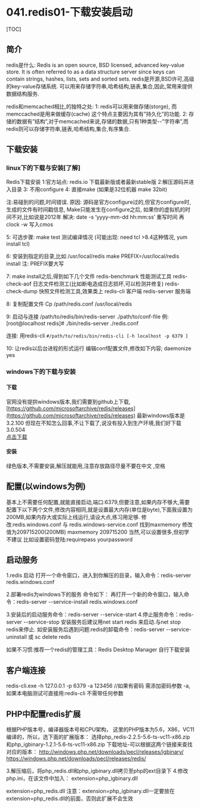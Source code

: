 # 041.redis01-下载安装启动
[TOC]

## 简介
redis是什么:
Redis is an open source, BSD licensed, advanced key-value store. It is often referred to as a data structure server since keys can contain strings, hashes, lists, sets and sorted sets.
redis是开源,BSD许可,高级的key-value存储系统. 可以用来存储字符串,哈希结构,链表,集合,因此,常用来提供数据结构服务.

redis和memcached相比,的独特之处:
1: redis可以用来做存储(storge), 而memccached是用来做缓存(cache) 这个特点主要因为其有”持久化”的功能.
2: 存储的数据有”结构”,对于memcached来说,存储的数据,只有1种类型--”字符串”,而redis则可以存储字符串,链表,哈希结构,集合,有序集合.

## 下载安装
### linux下的下载与安装[了解]
Redis下载安装
1:官方站点: redis.io 下载最新版或者最新stable版
2:解压源码并进入目录
3: 不用configure
4: 直接make 
(如果是32位机器 make 32bit)

注:易碰到的问题,时间错误.
原因: 源码是官方configure过的,但官方configure时,生成的文件有时间戳信息,
Make只能发生在configure之后,
如果你的虚拟机的时间不对,比如说是2012年
解决: date -s ‘yyyy-mm-dd hh:mm:ss’   重写时间
    再 clock -w  写入cmos


5: 可选步骤: make test  测试编译情况
(可能出现: need tcl  >8.4这种情况, yum install tcl)

6: 安装到指定的目录,比如 /usr/local/redis
make  PREFIX=/usr/local/redis install
注: PREFIX要大写

7: make install之后,得到如下几个文件
redis-benchmark  性能测试工具
redis-check-aof  日志文件检测工(比如断电造成日志损坏,可以检测并修复)
redis-check-dump  快照文件检测工具,效果类上
redis-cli  客户端
redis-server 服务端

8: 复制配置文件
Cp /path/redis.conf /usr/local/redis

9: 启动与连接
/path/to/redis/bin/redis-server  ./path/to/conf-file
例:[root@localhost redis]# ./bin/redis-server ./redis.conf 

连接: 用redis-cli 
`#/path/to/redis/bin/redis-cli [-h localhost -p 6379 ]`

10: 让redis以后台进程的形式运行
编辑conf配置文件,修改如下内容;
daemonize yes

### windows下的下载与安装
#### 下载
官网没有提拱windows版本,我们需要到github上下载,[https://github.com/microsoftarchive/redis/releases](https://github.com/microsoftarchive/redis/releases)
最新windows版本是3.2.100  但现在不知怎么回事,不让下载了,说没有投入到生产环境,我们好下载3.0.504  
[点击下载](https://github.com/microsoftarchive/redis/releases/download/win-3.0.504/Redis-x64-3.0.504.zip)

#### 安装
绿色版本,不需要安装,解压就能用,注意存放路径尽量不要在中文 ,空格

## 配置(以windows为例)
基本上不需要任何配置,就能直接启动,端口:6379,但要注意,如果内存不够大,需要配置下以下两个文件,修改内容相同,就是设置最大内存(单位是byte),下面我设置为200MB,如果内存大或实际上线运行,请设大点,练习用足够.
修改:redis.windows.conf    与  redis.windows-service.conf  找到maxmemory 修改值为209715200(200MB)
maxmemory 209715200
当然,可以设置很多,但初学不建议  比如设置密码登陆:requirepass yourpassword


## 启动服务
1.redis 启动
打开一个命令窗口，进入到你解压的目录，输入命令：redis-server redis.windows.conf

2.部署redis为windows下的服务 命令如下：
再打开一个新的命令窗口，输入命令：redis-server --service-install redis.windows.conf

3.安装后的启动服务命令：redis-server --service-start
4.停止服务命令：redis-server --service-stop
安装服务后建议用net start redis 来启动.与net stop redis来停止.
如安装服务后遇到问题:redis的卸载命令：redis-server --service-uninstall  或 sc delete redis

如果不习惯:推荐一个redis的管理工具：Redis Desktop Manager 自行下载安装

## 客户端连接 
redis-cli.exe -h 127.0.0.1 -p 6379 -a 123456 //如果有密码 需添加密码参数 -a,如果本电脑测试可直接用:redis-cli 不需带任何参数

## PHP中配置redis扩展
根据PHP版本号，编译器版本号和CPU架构，
这里的PHP版本为5.6，X86，VC11 编译的，所以，选下面的扩展版本：
选择php_redis-2.2.5-5.6-ts-vc11-x86.zip和php_igbinary-1.2.1-5.6-ts-vc11-x86.zip
下载地址-可以根据这两个链接来查找对应的版本：
http://windows.php.net/downloads/pecl/releases/igbinary/
https://windows.php.net/downloads/pecl/releases/redis/

3.解压缩后，将php_redis.dll和php_igbinary.dll拷贝至php的ext目录下
4.修改php.ini，在该文件中加入：
extension=php_igbinary.dll

extension=php_redis.dll
注意：extension=php_igbinary.dll一定要放在extension=php_redis.dll的前面，否则此扩展不会生效








